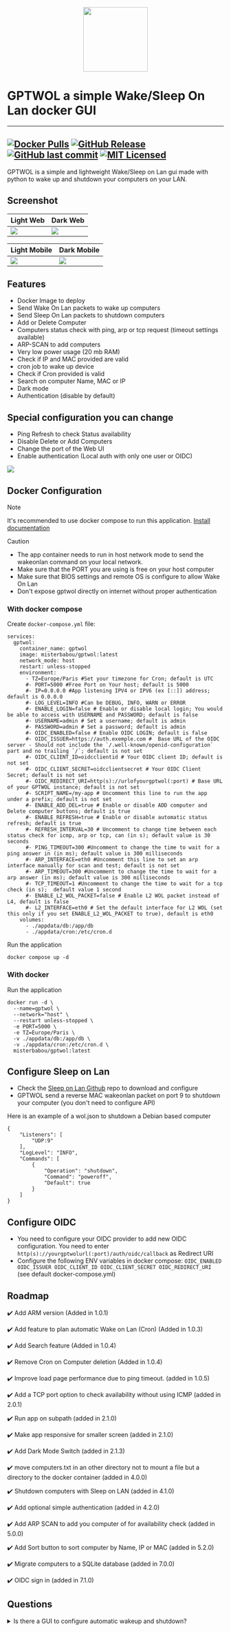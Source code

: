 <div align="center" width="100%">
    <img src="app/templates/images/gptwol.png" width="150" />
</div>

# GPTWOL a simple Wake/Sleep On Lan docker GUI

---
[![Docker Pulls](https://img.shields.io/docker/pulls/misterbabou/gptwol.svg?logo=docker)](https://hub.docker.com/r/misterbabou/gptwol)
[![GitHub Release](https://img.shields.io/github/release/Misterbabou/gptwol.svg?logo=github&logoColor=959DA5)](https://github.com/Misterbabou/gptwol/releases/latest)
[![GitHub last commit](https://img.shields.io/github/last-commit/Misterbabou/gptwol?logo=github&logoColor=959DA5)](https://github.com/Misterbabou/gptwol/commits/main)
[![MIT Licensed](https://img.shields.io/github/license/Misterbabou/gptwol.svg?logo=github&logoColor=959DA5)](https://github.com/Misterbabou/gptwol/blob/main/LICENSE.md)
---

GPTWOL is a simple and lightweight Wake/Sleep on Lan gui made with python to wake up and shutdown your computers on your LAN.

## Screenshot 

| Light Web                         | Dark Web                           |
| --------------------------------- | ---------------------------------- |
| ![](/assets/gptwol-web-light.png) | ![](/assets/gptwol-web-dark.png)   |

| Light Mobile                      | Dark Mobile                        |
| --------------------------------- | ---------------------------------- |
| ![](/assets/gptwol-mob-light.png) | ![](/assets/gptwol-mob-dark.png)   |

## Features 

- Docker Image to deploy
- Send Wake On Lan packets to wake up computers
- Send Sleep On Lan packets to shutdown computers
- Add or Delete Computer
- Computers status check with ping, arp or tcp request (timeout settings available)
- ARP-SCAN to add computers
- Very low power usage (20 mb RAM)
- Check if IP and MAC provided are valid
- cron job to wake up device
- Check if Cron provided is valid
- Search on computer Name, MAC or IP
- Dark mode
- Authentication (disable by default)

## Special configuration you can change

- Ping Refresh to check Status availability 
- Disable Delete or Add Computers
- Change the port of the Web UI
- Enable authentication (Local auth with only one user or OIDC)

![](/assets/authentication.png)

## Docker Configuration
> [!NOTE]
>
>It's recommended to use docker compose to run this application. [Install documentation](https://docs.docker.com/compose/install/)

> [!CAUTION]
>
>- The app container needs to run in host network mode to send the wakeonlan command on your local network.
>- Make sure that the PORT you are using is free on your host computer
>- Make sure that BIOS settings and remote OS is configure to allow Wake On Lan
>- Don't expose gptwol directly on internet without proper authentication

### With docker compose

Create `docker-compose.yml` file:
```
services:
  gptwol:
    container_name: gptwol
    image: misterbabou/gptwol:latest
    network_mode: host
    restart: unless-stopped
    environment:
      - TZ=Europe/Paris #Set your timezone for Cron; default is UTC
      #- PORT=5000 #Free Port on Your host; default is 5000
      #- IP=0.0.0.0 #App listening IPV4 or IPV6 (ex [::]) address; default is 0.0.0.0
      #- LOG_LEVEL=INFO #Can be DEBUG, INFO, WARN or ERROR
      #- ENABLE_LOGIN=false # Enable or disable local login; You would be able to access with USERNAME and PASSWORD; default is false
      #- USERNAME=admin # Set a username; default is admin
      #- PASSWORD=admin # Set a password; default is admin
      #- OIDC_ENABLED=false # Enable OIDC LOGIN; default is false
      #- OIDC_ISSUER=https://auth.exemple.com #  Base URL of the OIDC server - Should not include the `/.well-known/openid-configuration` part and no trailing `/`; default is not set
      #- OIDC_CLIENT_ID=oidcclientid # Your OIDC client ID; default is not set
      #- OIDC_CLIENT_SECRET=oidcclientsecret # Your OIDC Client Secret; default is not set
      #- OIDC_REDIRECT_URI=http(s)://urlofyourgptwol(:port) # Base URL of your GPTWOL instance; default is not set 
      #- SCRIPT_NAME=/my-app # Uncomment this line to run the app under a prefix; default is not set
      #- ENABLE_ADD_DEL=true # Enable or disable ADD computer and Delete computer buttons; default is true
      #- ENABLE_REFRESH=true # Enable or disable automatic status refresh; default is true
      #- REFRESH_INTERVAL=30 # Uncomment to change time between each status check for icmp, arp or tcp, can (in s); default value is 30 seconds
      #- PING_TIMEOUT=300 #Uncomment to change the time to wait for a ping answer in (in ms); default value is 300 milliseconds
      #- ARP_INTERFACE=eth0 #Uncomment this line to set an arp interface manually for scan and test; default is not set
      #- ARP_TIMEOUT=300 #Uncomment to change the time to wait for a arp answer (in ms); default value is 300 milliseconds
      #- TCP_TIMEOUT=1 #Uncomment to change the time to wait for a tcp check (in s);  default value 1 second
      #- ENABLE_L2_WOL_PACKET=false # Enable L2 WOL packet instead of L4, default is false
      #- L2_INTERFACE=eth0 # Set the default interface for L2 WOL (set this only if you set ENABLE_L2_WOL_PACKET to true), default is eth0
    volumes:
      - ./appdata/db:/app/db
      - ./appdata/cron:/etc/cron.d
```

Run the application
```
docker compose up -d
```

### With docker

Run the application
```
docker run -d \
  --name=gptwol \
  --network="host" \
  --restart unless-stopped \
  -e PORT=5000 \
  -e TZ=Europe/Paris \
  -v ./appdata/db:/app/db \
  -v ./appdata/cron:/etc/cron.d \
  misterbabou/gptwol:latest
```

## Configure Sleep on Lan

- Check the [Sleep on Lan Github](https://github.com/SR-G/sleep-on-lan) repo to download and configure
- GPTWOL send a reverse MAC wakeonlan packet on port 9 to shutdown your computer (you don't need to configure API)

Here is an example of a wol.json to shutdown a Debian based computer
```
{
    "Listeners": [
        "UDP:9"
    ],
    "LogLevel": "INFO",
    "Commands": [
        {
            "Operation": "shutdown",
            "Command": "poweroff",
            "Default": true
        }
    ]
}
```

## Configure OIDC

- You need to configure your OIDC provider to add new OIDC configuration. You need to enter `http(s)://yourgptwolurl(:port)/auth/oidc/callback` as Redirect URI
- Configure the following ENV variables in docker compose: `OIDC_ENABLED OIDC_ISSUER OIDC_CLIENT_ID OIDC_CLIENT_SECRET OIDC_REDIRECT_URI` (see default docker-compose.yml)


## Roadmap 

:heavy_check_mark: Add ARM version (Added in 1.0.1)

:heavy_check_mark: Add feature to plan automatic Wake on Lan (Cron) (Added in 1.0.3)

:heavy_check_mark: Add Search feature (Added in 1.0.4)

:heavy_check_mark: Remove Cron on Computer deletion (Added in 1.0.4)

:heavy_check_mark: Improve load page performance due to ping timeout. (added in 1.0.5)

:heavy_check_mark: Add a TCP port option to check availability without using ICMP (added in 2.0.1)

:heavy_check_mark: Run app on subpath (added in 2.1.0)

:heavy_check_mark: Make app responsive for smaller screen (added in 2.1.0)

:heavy_check_mark: Add Dark Mode Switch (added in 2.1.3)

:heavy_check_mark: move computers.txt in an other directory not to mount a file but a directory to the docker container (added in 4.0.0)

:heavy_check_mark: Shutdown computers with Sleep on LAN (added in 4.1.0)

:heavy_check_mark: Add optional simple authentication (added in 4.2.0)

:heavy_check_mark: Add ARP SCAN to add you computer of for availability check (added in 5.0.0)

:heavy_check_mark: Add Sort button to sort computer by Name, IP or MAC (added in 5.2.0)

:heavy_check_mark: Migrate computers to a SQLite database (added in 7.0.0)

:heavy_check_mark: OIDC sign in (added in 7.1.0)

## Questions

<details>
<summary>Is there a GUI to configure automatic wakeup and shutdown?</summary>
<br>

Automatic shutdown and wakeup are made in the GUI using cron syntax. As I want to keep the application simple, I will not implement a GUI with a calendar, month an days.
You can check this [link](https://crontab.guru/) to help you build your cron.

</details>
